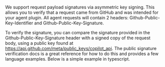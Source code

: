 We support request payload signatures via asymmetric key signing. This allows you to verify that a request came from GitHub and was intended for your agent plugin. All agent requests will contain 2 headers: Github-Public-Key-Identifier and Github-Public-Key-Signature.

To verify the signature, you can compare the signature provided in the Github-Public-Key-Signature header with a signed copy of the request body, using a public key found at https://api.github.com/meta/public_keys/copilot_api. The public signature verification docs is a great reference for how to do this and provides a few language examples. Below is a simple example in typescript.
